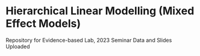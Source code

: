 # Hierarchical Linear Modelling (Mixed Effect Models)
Repository for Evidence-based Lab, 2023 Seminar
Data and Slides Uploaded
